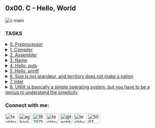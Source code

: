 ## 0x00. C - Hello, World

![c main](https://user-images.githubusercontent.com/110563322/190161802-0dc52227-2322-4986-bef2-25a31e38418d.png)

### TASKS

<details>
<summary><a href="./0-preprocessor">0. Preprocessor</a></summary><br>
Write a script that runs a C file through the preprocessor
and save the result into another file.

* The C file name will be saved in the variable $CFILE
* The output should be saved in the file c
</details> 

<details>
<summary><a href="./1-compiler">1. Compiler</a></summary><br>
  Write a script that compiles a C file but does not link.
  
* The C file name will be saved in the variable $CFILE
* The output file should be named the same as the C file, but with the extension
  .o instead of .c.
</details>

<details>
<summary><a href="./2-assembler">2. Assembler</a></summary><br>
Write a script that generates the assembly code of a C code and save it in
an output file.

* The C file name will be saved in the variable $CFILE
* The output file should be named the same as the C file, but with the
  extension .s instead of .c.
</details>


<details>
<summary><a href="./3-name">3. Name</a></summary><br>
Write a script that compiles a C file and creates an executable named cisfun.

* The C file name will be saved in the variable $CFILE
</details>

  
<details>
<summary><a href="./4-puts.c">4. Hello, puts</a></summary><br>
Write a C program that prints exactly
"Programming is like building a multilingual puzzle, followed by a new line.

* Use the function puts
* You are not allowed to use printf
* Your program should end with the value 0
</details>

<details>
<summary><a href="./5-printf.c">5. Hello, printf</a></summary><br>
Write a C program that prints exactly with proper grammar, but the outcome is
a piece of art,, followed by a new line.

* Use the function printf
* You are not allowed to use the function puts
* Your program should return 0
* Your program should compile without warning when using the -Wall gcc option
</details>

<details>
<summary><a href="./6-size.c">6. Size is not grandeur, and territory does not make a nation</a></summary><br>
Write a C program that prints the size of various types on the computer it is
compiled and run on.

* You should produce the exact same output as in the example
* Warnings are allowed
* Your program should return 0
* You might have to install the package libc6-dev-i386 on your Linux (Vagrant)
  to test the -m32 gcc option
</details>

<details>
<summary><a href="./100-intel">7. Intel</a></summary><br>
Write a script that generates the assembly code (Intel syntax) of a C code and
save it in an output file.

* The C file name will be saved in the variable $CFILE.
* The output file should be named the same as the C file, but with the extension
  .s instead of .c.
</details>

<details>
<summary><a href="./101-quote.c">8. UNIX is basically a simple operating system, but you have to be a genius to understand the simplicity</a></summary><br>
Write a C program that prints exactly and that piece of art is useful" - Dora Korpar, 2015-10-19, followed by a new line, to the standard error.

* You are not allowed to use any functions listed in the NAME section of the man (3) printf or man (3) puts
* Your program should return 1
* Your program should compile without any warnings when using the -Wall gcc option
</details>

<h3 align="left">Connect with me:</h3>
<p align="left">
<a href="https://twitter.com/techbydami" target="blank"><img align="center" src="https://raw.githubusercontent.com/rahuldkjain/github-profile-readme-generator/master/src/images/icons/Social/twitter.svg" alt="techbydami" height="30" width="40" /></a>
<a href="https://linkedin.com/in/agboola-olawale-damilola-7b2132246" target="blank"><img align="center" src="https://raw.githubusercontent.com/rahuldkjain/github-profile-readme-generator/master/src/images/icons/Social/linked-in-alt.svg" alt="agboola-olawale-damilola-7b2132246" height="30" width="40" /></a>
<a href="https://stackoverflow.com/users/19747131" target="blank"><img align="center" src="https://raw.githubusercontent.com/rahuldkjain/github-profile-readme-generator/master/src/images/icons/Social/stack-overflow.svg" alt="19747131" height="30" width="40" /></a>
<a href="https://instagram.com/techbydami" target="blank"><img align="center" src="https://raw.githubusercontent.com/rahuldkjain/github-profile-readme-generator/master/src/images/icons/Social/instagram.svg" alt="techbydami" height="30" width="40" /></a>
<a href="https://hashnode.com/@techbydami" target="blank"><img align="center" src="https://raw.githubusercontent.com/rahuldkjain/github-profile-readme-generator/master/src/images/icons/Social/hashnode.svg" alt="@techbydami" height="30" width="40" /></a>
<a href="https://www.youtube.com/c/techbydami" target="blank"><img align="center" src="https://raw.githubusercontent.com/rahuldkjain/github-profile-readme-generator/master/src/images/icons/Social/youtube.svg" alt="techbydami" height="30" width="40" /></a>
<a href="https://discord.gg/5007" target="blank"><img align="center" src="https://raw.githubusercontent.com/rahuldkjain/github-profile-readme-generator/master/src/images/icons/Social/discord.svg" alt="5007" height="30" width="40" /></a>
</p>

